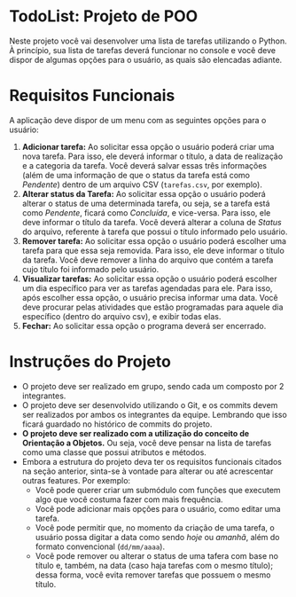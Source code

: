 # TodoList: Projeto de POO

Neste projeto você vai desenvolver uma lista de tarefas utilizando o Python. À princípio, sua lista de tarefas deverá funcionar no console e você deve dispor de algumas opções para o usuário, as quais são elencadas adiante.

# Requisitos Funcionais

A aplicação deve dispor de um menu com as seguintes opções para o usuário:

1. **Adicionar tarefa:** Ao solicitar essa opção o usuário poderá criar uma nova tarefa. Para isso, ele deverá informar o título, a data de realização e a categoria da tarefa. Você deverá salvar essas três informações (além de uma informação de que o status da tarefa está como *Pendente*) dentro de um arquivo CSV (`tarefas.csv`, por exemplo).
2. **Alterar status da Tarefa:** Ao solicitar essa opção o usuário poderá alterar o status de uma determinada tarefa, ou seja, se a tarefa está como *Pendente*, ficará como *Concluída*, e vice-versa. Para isso, ele deve informar o título da tarefa. Você deverá alterar a coluna de *Status* do arquivo, referente à tarefa que possui o título informado pelo usuário.
3. **Remover tarefa:** Ao solicitar essa opção o usuário poderá escolher uma tarefa para que essa seja removida. Para isso, ele deve informar o título da tarefa. Você deve remover a linha do arquivo que contém a tarefa cujo título foi informado pelo usuário.
4. **Visualizar tarefas:** Ao solicitar essa opção o usuário poderá escolher um dia específico para ver as tarefas agendadas para ele. Para isso, após escolher essa opção, o usuário precisa informar uma data. Você deve procurar pelas atividades que estão programadas para aquele dia específico (dentro do arquivo csv), e exibir todas elas.
5. **Fechar:** Ao solicitar essa opção o programa deverá ser encerrado.

# Instruções do Projeto

- O projeto deve ser realizado em grupo, sendo cada um composto por 2 integrantes.
- O projeto deve ser desenvolvido utilizando o Git, e os commits devem ser realizados por ambos os integrantes da equipe. Lembrando que isso ficará guardado no histórico de commits do projeto.
- **O projeto deve ser realizado com a utilização do conceito de Orientação a Objetos.** Ou seja, você deve pensar na lista de tarefas como uma classe que possui atributos e métodos.
- Embora a estrutura do projeto deva ter os requisitos funcionais citados na seção anterior, sinta-se à vontade para alterar ou até acrescentar outras features. Por exemplo:
    - Você pode querer criar um submódulo com funções que executem algo que você costuma fazer com mais frequência.
    - Você pode adicionar mais opções para o usuário, como editar uma tarefa.
    - Você pode permitir que, no momento da criação de uma tarefa, o usuário possa digitar a data como sendo *hoje* ou *amanhã*, além do formato convencional (`dd/mm/aaaa`).
    - Você pode remover ou alterar o status de uma tafera com base no título e, também, na data (caso haja tarefas com o mesmo título); dessa forma, você evita remover tarefas que possuem o mesmo título.
